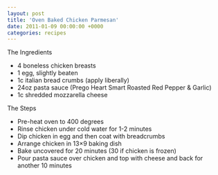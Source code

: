 ```yaml
---
layout: post
title: 'Oven Baked Chicken Parmesan'
date: 2011-01-09 00:00:00 +0000
categories: recipes
---
```


The Ingredients

- 4 boneless chicken breasts
- 1 egg, slightly beaten
- 1c italian bread crumbs (apply liberally)
- 24oz pasta sauce (Prego Heart Smart Roasted Red Pepper & Garlic)
- 1c shredded mozzarella cheese

The Steps

- Pre-heat oven to 400 degrees
- Rinse chicken under cold water for 1-2 minutes
- Dip chicken in egg and then coat with breadcrumbs
- Arrange chicken in 13×9 baking dish
- Bake uncovered for 20 minutes (30 if chicken is frozen)
- Pour pasta sauce over chicken and top with cheese and back for another 10 minutes
